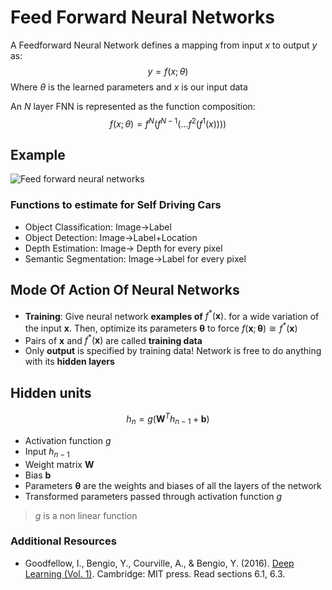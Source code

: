 # Feed Forward Neural Networks

A Feedforward Neural Network defines a mapping
from input $x$ to output $y$ as:
$$y = f(x;\theta)$$
Where $\theta$ is the learned parameters and $x$ is our input data

An $N$ layer FNN is represented as the function
composition:
$$f(x;\theta) = f^{N}\left( f^{N-1}\left(\dots f^{2}\left( f^{1}\left( x \right)\right) \right) \right)$$

## Example

![Feed forward neural networks](https://learnopencv.com/wp-content/uploads/2017/10/mlp-diagram.jpg)

### Functions to estimate for Self Driving Cars

* Object Classification: Image->Label
* Object Detection: Image->Label+Location
* Depth Estimation: Image-> Depth for every pixel
* Semantic Segmentation: Image->Label for every pixel

## Mode Of Action Of Neural Networks

* **Training**: Give neural network **examples of** $f^{*} (\bm{x})$. for a wide variation of the input $\bm{x}$. Then, optimize its parameters $\bm{\theta}$ to force $f(\bm{x}; \bm{\theta}) \cong f^{*} (\bm{x})$
* Pairs of $\bm{x}$ and $f^{*} (\bm{x})$ are called **training data**
* Only **output** is specified by training data! Network is
free to do anything with its **hidden layers**

## Hidden units

$$h_n = g\left(\bm{W}^Th_{n-1} + \bm{b} \right)$$

* Activation function $g$
* Input $h_{n-1}$
* Weight matrix $\bm{W}$
* Bias $\bm{b}$
* Parameters $\bm{\theta}$ are the weights and biases of all the layers of the network
* Transformed parameters passed through activation function $g$

> $g$ is a non linear function

### Additional Resources

* Goodfellow, I., Bengio, Y., Courville, A., & Bengio, Y. (2016). [Deep Learning (Vol. 1)](https://www.deeplearningbook.org/). Cambridge: MIT press. Read sections 6.1, 6.3.
